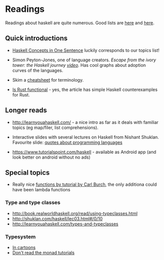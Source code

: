 # Readings

Readings about haskell are quite numerous. Good lists are [here](https://wiki.haskell.org/Learning_Haskell) and [here](https://stackoverflow.com/questions/1012573/getting-started-with-haskell).


## Quick introductions

- [Haskell Concepts in One Sentence](https://ndrgrnd.net/posts/haskellOneSentence.html) 
  luckily corresponds to our topics list!

- Simon Peyton-Jones, one of language creators. _Escape from the ivory tower: the Haskell journey [video](https://www.youtube.com/watch?v=re96UgMk6GQ&feature=youtu.be&t=725)_. Has cool graphs about adoption curves of the languages.

- Skim a [cheatsheet](http://cheatsheet.codeslower.com/CheatSheet.pdf) for terminology.

- [Is Rust functional](https://www.fpcomplete.com/blog/2018/10/is-rust-functional) - yes,
  the article has simple Haskell counterexamples for Rust.


## Longer reads

- <http://learnyouahaskell.com/> - a nice intro as far as it deals with familiar topics (eg map/filer, list comprehensions).

- Interactive slides with several lectures on Haskell from Nishant Shuklan.
  Favourite slide: [quotes about programming languages](http://shuklan.com/haskell/lec01.html#/0/30)

- <https://www.tutorialspoint.com/haskell> - available as Android app (and look better on android without no ads) 

## Special topics

- Really nice [functions by tutorial by Carl Burch](http://www.toves.org/books/hsfun/),
  the only additiona could have been lambda functions

### Type and type classes
- <http://book.realworldhaskell.org/read/using-typeclasses.html>
- <http://shuklan.com/haskell/lec03.html#/0/10>
- <http://learnyouahaskell.com/types-and-typeclasses>

### Typesystem
- [In cartoons](http://adit.io/posts/2013-04-17-functors,_applicatives,_and_monads_in_pictures.html)
- [Don't read the monad tutorials](http://dev.stephendiehl.com/hask/#eightfold-path-to-monad-satori)
  

